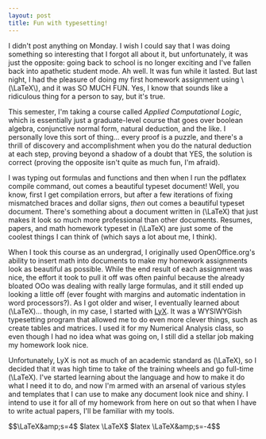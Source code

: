 ```yaml
---
layout: post
title: Fun with typesetting!
---
```


I didn't post anything on Monday. I wish I could say that I was doing something so interesting that I forgot all about it, but unfortunately, it was just the opposite: going back to school is no longer exciting and I've fallen back into apathetic student mode. Ah well. It was fun while it lasted. But last night, I had the pleasure of doing my first homework assignment using \\(\LaTeX\\), and it was SO MUCH FUN. Yes, I know that sounds like a ridiculous thing for a person to say, but it's true.

This semester, I'm taking a course called *Applied Computational Logic*, which is essentially just a graduate-level course that goes over boolean algebra, conjunctive normal form, natural deduction, and the like. I personally love this sort of thing... every proof is a puzzle, and there's a thrill of discovery and accomplishment when you do the natural deduction at each step, proving beyond a shadow of a doubt that YES, the solution is correct (proving the opposite isn't quite as much fun, I'm afraid).

I was typing out formulas and functions and then when I run the pdflatex compile command, out comes a beautiful typeset document! Well, you know, first I get compilation errors, but after a few iterations of fixing mismatched braces and dollar signs, *then* out comes a beautiful typeset document. There's something about a document written in \(\\LaTeX\) that just makes it look so much more professional than other documents. Resumes, papers, and math homework typeset in \(\\LaTeX\) are just some of the coolest things I can think of (which says a lot about me, I think).

When I took this course as an undergrad, I originally used OpenOffice.org's ability to insert math into documents to make my homework assignments look as beautiful as possible. While the end result of each assignment was nice, the effort it took to pull it off was often painful because the already bloated OOo was dealing with really large formulas, and it still ended up looking a little off (ever fought with margins and automatic indentation in word processors?). As I got older and wiser, I eventually learned about \(\\LaTeX\)... though, in my case, I started with [LyX](http://www.lyx.org/). It was a WYSIWYGish typesetting program that allowed me to do even more clever things, such as create tables and matrices. I used it for my Numerical Analysis class, so even though I had no idea what was going on, I still did a stellar job making my homework look nice.

Unfortunately, LyX is not as much of an academic standard as \(\LaTeX\), so I decided that it was high time to take of the training wheels and go full-time \(\LaTeX\). I've started learning about the language and how to make it do what I need it to do, and now I'm armed with an arsenal of various styles and templates that I can use to make any document look nice and shiny. I intend to use it for all of my homework from here on out so that when I have to write actual papers, I'll be familiar with my tools.

$$\LaTeX&amp;s=4$ $latex \LaTeX$ $latex \LaTeX&amp;s=-4$$
